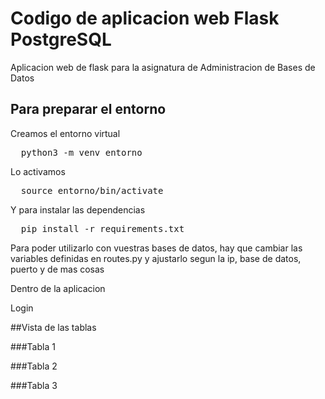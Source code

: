 # Codigo de aplicacion web Flask PostgreSQL
Aplicacion web de flask para la asignatura de Administracion de Bases de Datos

## Para preparar el entorno

Creamos el entorno virtual

<pre>
  python3 -m venv entorno
</pre>

Lo activamos

<pre>
  source entorno/bin/activate
</pre>

Y para instalar las dependencias

<pre>
  pip install -r requirements.txt
</pre>

Para poder utilizarlo con vuestras bases de datos, hay que cambiar las variables definidas en routes.py y ajustarlo segun la ip, base de datos, puerto y de mas cosas

Dentro de la aplicacion

Login


##Vista de las tablas


###Tabla 1


###Tabla 2 


###Tabla 3 

